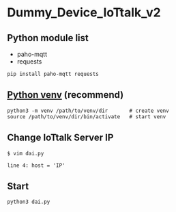 # Dummy_Device_IoTtalk_v2

## Python module list
- paho-mqtt
- requests
```
pip install paho-mqtt requests
```

## [Python venv](https://docs.python.org/3/tutorial/venv.html) (recommend) 
```
python3 -m venv /path/to/venv/dir       # create venv
source /path/to/venv/dir/bin/activate   # start venv
```

## Change IoTtalk Server IP
```
$ vim dai.py

line 4: host = 'IP'
```

## Start
```
python3 dai.py
```